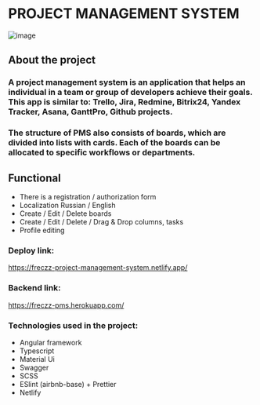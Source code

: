 # PROJECT MANAGEMENT SYSTEM

![image](https://user-images.githubusercontent.com/89966205/178593218-0ef82d4b-0c85-4cfa-8759-b1ba458cd929.png)

## About the project ##
### A project management system is an application that helps an individual in a team or group of developers achieve their goals. This app is similar to: Trello, Jira, Redmine, Bitrix24, Yandex Tracker, Asana, GanttPro, Github projects.

### The structure of PMS also consists of boards, which are divided into lists with cards. Each of the boards can be allocated to specific workflows or departments.

## Functional ##

* There is a registration / authorization form
* Localization Russian / English
* Create / Edit / Delete boards
* Create / Edit / Delete / Drag & Drop columns, tasks
* Profile editing

### Deploy link: ###

https://freczz-project-management-system.netlify.app/

### Backend link: ###

https://freczz-pms.herokuapp.com/

### Technologies used in the project: ###

* Angular framework
* Typescript
* Material Ui
* Swagger
* SCSS
* ESlint (airbnb-base) + Prettier
* Netlify

